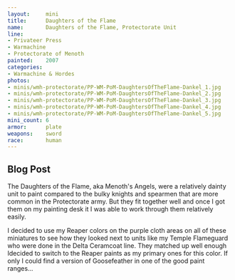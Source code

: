 ```yaml
---
layout:     mini
title:      Daughters of the Flame
name:       Daughters of the Flame, Protectorate Unit
line:       
- Privateer Press
- Warmachine
- Protectorate of Menoth
painted:    2007
categories:
- Warmachine & Hordes
photos:
- minis/wmh-protectorate/PP-WM-PoM-DaughtersOfTheFlame-Dankel_1.jpg
- minis/wmh-protectorate/PP-WM-PoM-DaughtersOfTheFlame-Dankel_2.jpg
- minis/wmh-protectorate/PP-WM-PoM-DaughtersOfTheFlame-Dankel_3.jpg
- minis/wmh-protectorate/PP-WM-PoM-DaughtersOfTheFlame-Dankel_4.jpg
- minis/wmh-protectorate/PP-WM-PoM-DaughtersOfTheFlame-Dankel_5.jpg
mini_count: 6
armor:      plate
weapons:    sword
race:       human
---
```


## Blog Post
The Daughters of the Flame, aka Menoth's Angels, were a relatively dainty unit to paint compared to the bulky knights and spearmen that are more common in the Protectorate army. But they fit together well and once I got them on my painting desk it I was able to work through them relatively easily.
  
I decided to use my Reaper colors on the purple cloth areas on all of these miniatures to see how they looked next to units like my Temple Flameguard who were done in the Delta Ceramcoat line. They matched up well enough Idecided to switch to the Reaper paints as my primary ones for this color. If only I could find a version of Goosefeather in one of the good paint ranges...